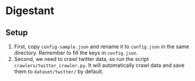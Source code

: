 # Digestant

## Setup
1. First, copy `config-sample.json` and rename it to `config.json` in the same directory. Remember to fill the keys in `config.json`.
2. Second, we need to crawl twitter data, so run the script `crawlers/twitter_crawler.py`. It will automatically crawl data and save them to `dataset/twitter/` by default.
